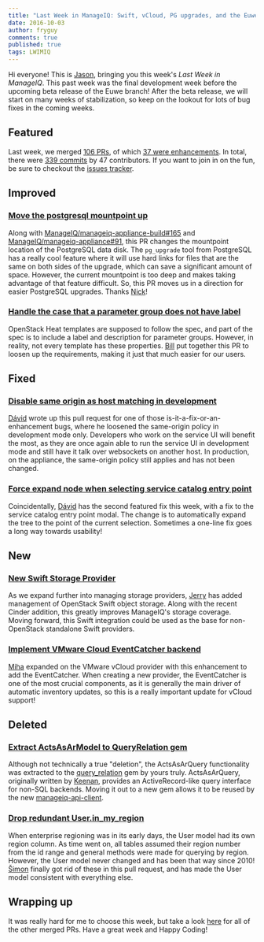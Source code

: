 ```yaml
---
title: "Last Week in ManageIQ: Swift, vCloud, PG upgrades, and the Euwe beta"
date: 2016-10-03
author: fryguy
comments: true
published: true
tags: LWIMIQ
---
```


Hi everyone! This is [Jason](https://github.com/Fryguy), bringing you this
week's *Last Week in ManageIQ*. This past week was the final development week
before the upcoming beta release of the Euwe branch! After the beta release, we
will start on many weeks of stabilization, so keep on the lookout for lots of
bug fixes in the coming weeks.

## Featured

Last week, we merged [106 PRs][PRs merged last week], of which
[37 were enhancements][Enhancements merged last week]. In total, there were
[339 commits][Commits merged last week] by 47 contributors. If you want to join
in on the fun, be sure to checkout the
[issues tracker](https://github.com/manageiq/manageiq/issues).

## Improved

### [Move the postgresql mountpoint up](https://github.com/ManageIQ/manageiq/pull/11597)

Along with [ManageIQ/manageiq-appliance-build#165](https://github.com/ManageIQ/manageiq-appliance-build/pull/165)
and [ManageIQ/manageiq-appliance#91](https://github.com/ManageIQ/manageiq-appliance/pull/91),
this PR changes the mountpoint location of the PostgreSQL data disk. The
`pg_upgrade` tool from PostgreSQL has a really cool feature where it will use
hard links for files that are the same on both sides of the upgrade, which can
save a significant amount of space. However, the current mountpoint is too deep
and makes taking advantage of that feature difficult. So, this PR moves us in a
direction for easier PostgreSQL upgrades.  Thanks
[Nick](https://github.com/carbonin)!

### [Handle the case that a parameter group does not have label](https://github.com/ManageIQ/manageiq/pull/11589)

OpenStack Heat templates are supposed to follow the spec, and part of the spec
is to include a label and description for parameter groups. However, in reality,
not every template has these properties. [Bill](https://github.com/bzwei)
put together this PR to loosen up the requirements, making it just that much
easier for our users.

## Fixed

### [Disable same origin as host matching in development](https://github.com/ManageIQ/manageiq/pull/11616)

[Dávid](https://github.com/skateman) wrote up this pull request for one of those
is-it-a-fix-or-an-enhancement bugs, where he loosened the same-origin policy in
development mode only. Developers who work on the service UI will benefit the
most, as they are once again able to run the service UI in development
mode and still have it talk over websockets on another host. In production, on
the appliance, the same-origin policy still applies and has not been changed.

### [Force expand node when selecting service catalog entry point](https://github.com/ManageIQ/manageiq/pull/11574)

Coincidentally, [Dávid](https://github.com/skateman) has the second featured fix
this week, with a fix to the service catalog entry point modal. The change is to
automatically expand the tree to the point of the current selection. Sometimes
a one-line fix goes a long way towards usability!

## New

### [New Swift Storage Provider](https://github.com/ManageIQ/manageiq/pull/11458)

As we expand further into managing storage providers,
[Jerry](https://github.com/jerryk55) has added management of OpenStack Swift
object storage.  Along with the recent Cinder addition, this greatly improves
ManageIQ's storage coverage. Moving forward, this Swift integration could be
used as the base for non-OpenStack standalone Swift providers.

### [Implement VMware Cloud EventCatcher backend](https://github.com/ManageIQ/manageiq/pull/11362)

[Miha](https://github.com/miha-plesko) expanded on the VMware vCloud provider
with this enhancement to add the EventCatcher. When creating a new provider, the
EventCatcher is one of the most crucial components, as it is generally the main
driver of automatic inventory updates, so this is a really important update for
vCloud support!

## Deleted

### [Extract ActsAsArModel to QueryRelation gem](https://github.com/ManageIQ/manageiq/pull/11120)

Although not technically a true "deletion", the ActsAsArQuery functionality was
extracted to the [query_relation](https://github.com/ManageIQ/query_relation)
gem by yours truly. ActsAsArQuery, originally written by
[Keenan](https://github.com/kbrock), provides an ActiveRecord-like query
interface for non-SQL backends. Moving it out to a new gem allows it to be
reused by the new [manageiq-api-client](https://github.com/ManageIQ/manageiq-api-client).

### [Drop redundant User.in_my_region](https://github.com/ManageIQ/manageiq/pull/11191)

When enterprise regioning was in its early days, the User model had its own
region column. As time went on, all tables assumed their region number from the
id range and general methods were made for querying by region.  However, the
User model never changed and has been that way since 2010!
[Šimon](https://github.com/isimluk) finally got rid of these in this pull
request, and has made the User model consistent with everything else.

## Wrapping up

It was really hard for me to choose this week, but take a look
[here][PRs merged last week] for all of the other merged PRs.  Have a great
week and Happy Coding!

[PRs merged last week]: https://github.com/ManageIQ/manageiq/pulls?q=is%3Apr+is%3Amerged+base%3Amaster+merged%3A"2016-09-25+..+2016-10-01"
[Commits merged last week]: https://github.com/manageiq/manageiq/compare/master@%7B2016-09-25%7D...@%7B2016-10-01%7D
[Enhancements merged last week]: https://github.com/ManageIQ/manageiq/pulls?q=is%3Apr+is%3Amerged+base%3Amaster+merged%3A%222016-09-25+..+2016-10-01%22+label%3Aenhancement
